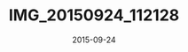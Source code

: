 ---
date: 2015-09-24
slug: IMG_20150924_112128
title: IMG_20150924_112128
image:
  GPSInfo: 425
  ModifyDate: '2015:09:24 11:21:31'
  Model: Nexus 6
  ImageWidth: 4160
  ImageHeight: 3120
  Orientation: 1
  ExifOffset: 147
  Make: motorola
  path: /life/IMG_20150924_112128.jpg
  name: IMG_20150924_112128
  thumb_path: /life/thumb_IMG_20150924_112128.jpg
thumbnail: {}
exif:
  FNumber: 2
  CreateDate: '2015:09:24 11:21:31'
  FocalLength: 3.82
  WhiteBalance: 0
  ApertureValue: 2
  ExifImageWidth: 4160
  ShutterSpeedValue: 10.338
  SubSecTime: '631'
  DateTimeOriginal: '2015:09:24 11:21:31'
  SubSecTimeDigitized: '631'
  ExifImageHeight: 3120
  Flash: 0
  ExifVersion: !<tag:yaml.org,2002:binary> MDIyMA==
  ISO: 40
  SubSecTimeOriginal: '631'
  ExposureTime: 0.000772066
gps:
  GPSLongitude:
    - 77
    - 39
    - 8.84
  GPSLatitudeRef: 'N'
  GPSDateStamp: '2015:09:24'
  GPSTimeStamp:
    - 5
    - 48
    - 32
  GPSAltitude: 780
  GPSLongitudeRef: E
  GPSLatitude:
    - 12
    - 55
    - 27.31
interoperability: {}
makernote: {}

---